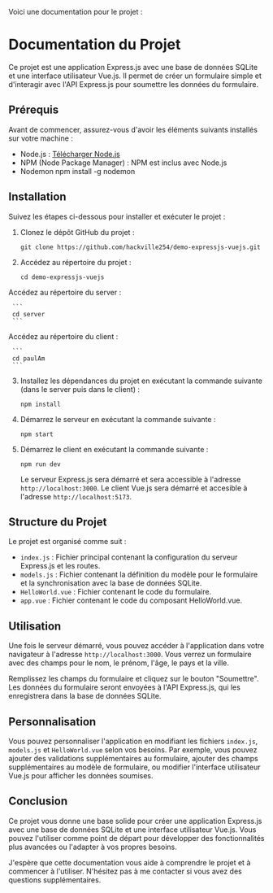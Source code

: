 Voici une documentation pour le projet :

# Documentation du Projet

Ce projet est une application Express.js avec une base de données SQLite et une interface utilisateur Vue.js. Il permet de créer un formulaire simple et d'interagir avec l'API Express.js pour soumettre les données du formulaire.

## Prérequis

Avant de commencer, assurez-vous d'avoir les éléments suivants installés sur votre machine :

- Node.js : [Télécharger Node.js](https://nodejs.org)
- NPM (Node Package Manager) : NPM est inclus avec Node.js
- Nodemon npm install -g nodemon


## Installation

Suivez les étapes ci-dessous pour installer et exécuter le projet :

1. Clonez le dépôt GitHub du projet :

   ```
   git clone https://github.com/hackville254/demo-expressjs-vuejs.git
   ```

2. Accédez au répertoire du projet :

   ```
   cd demo-expressjs-vuejs
   ```
  Accédez au répertoire du server :
  
     ```
     cd server
     ```
  Accédez au répertoire du client :
  
     ```
     cd paulAm
     ```

3. Installez les dépendances du projet en exécutant la commande suivante (dans le server puis dans le client) :

   ```
   npm install
   ```

4. Démarrez le serveur en exécutant la commande suivante :

   ```
   npm start
   ```
5. Démarrez le client en exécutant la commande suivante :

   ```
   npm run dev
   ```

   Le serveur Express.js sera démarré et sera accessible à l'adresse `http://localhost:3000`.
   Le client Vue.js sera démarré et accesible à l'adresse `http://localhost:5173`.

## Structure du Projet

Le projet est organisé comme suit :

- `index.js` : Fichier principal contenant la configuration du serveur Express.js et les routes.
- `models.js` : Fichier contenant la définition du modèle pour le formulaire et la synchronisation avec la base de données SQLite.
- `HelloWorld.vue` : Fichier contenant le code du formulaire.
- `app.vue` : Fichier contenant le code du composant HelloWorld.vue.

## Utilisation

Une fois le serveur démarré, vous pouvez accéder à l'application dans votre navigateur à l'adresse `http://localhost:3000`. Vous verrez un formulaire avec des champs pour le nom, le prénom, l'âge, le pays et la ville.

Remplissez les champs du formulaire et cliquez sur le bouton "Soumettre". Les données du formulaire seront envoyées à l'API Express.js, qui les enregistrera dans la base de données SQLite.

## Personnalisation

Vous pouvez personnaliser l'application en modifiant les fichiers `index.js`, `models.js` et `HelloWorld.vue` selon vos besoins. Par exemple, vous pouvez ajouter des validations supplémentaires au formulaire, ajouter des champs supplémentaires au modèle de formulaire, ou modifier l'interface utilisateur Vue.js pour afficher les données soumises.

## Conclusion

Ce projet vous donne une base solide pour créer une application Express.js avec une base de données SQLite et une interface utilisateur Vue.js. Vous pouvez l'utiliser comme point de départ pour développer des fonctionnalités plus avancées ou l'adapter à vos propres besoins.

J'espère que cette documentation vous aide à comprendre le projet et à commencer à l'utiliser. N'hésitez pas à me contacter si vous avez des questions supplémentaires.
